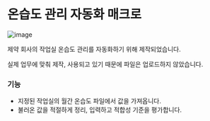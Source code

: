 # 온습도 관리 자동화 매크로

![image](https://user-images.githubusercontent.com/66747535/100097748-54f63a00-2ea0-11eb-9e20-a36794634fdd.png)

제약 회사의 작업실 온습도 관리를 자동화하기 위해 제작되었습니다.

실제 업무에 맞춰 제작, 사용되고 있기 때문에 파일은 업로드하지 않았습니다.

### 기능
- 지정된 작업실의 월간 온습도 파일에서 값을 가져옵니다.
- 불러온 값을 적절하게 정리, 입력하고 적합성 기준을 평가합니다.
